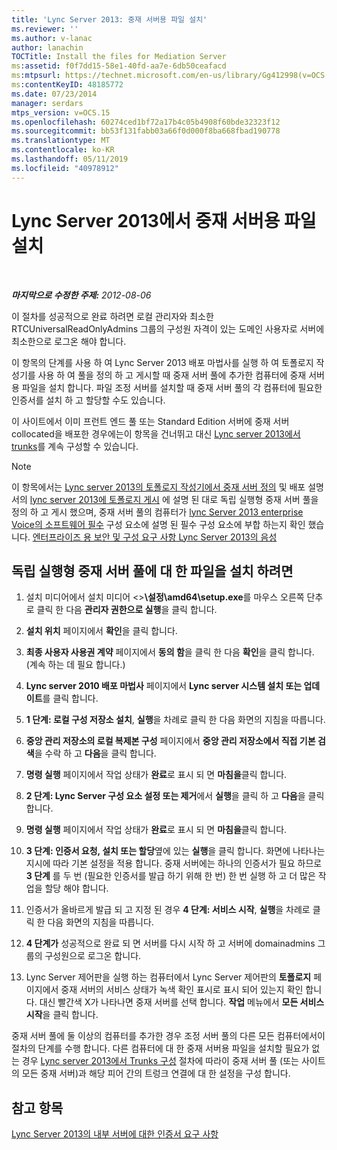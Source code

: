 ```yaml
---
title: 'Lync Server 2013: 중재 서버용 파일 설치'
ms.reviewer: ''
ms.author: v-lanac
author: lanachin
TOCTitle: Install the files for Mediation Server
ms:assetid: f0f7dd15-58e1-40fd-aa7e-6db50ceafacd
ms:mtpsurl: https://technet.microsoft.com/en-us/library/Gg412998(v=OCS.15)
ms:contentKeyID: 48185772
ms.date: 07/23/2014
manager: serdars
mtps_version: v=OCS.15
ms.openlocfilehash: 60274ced1bf72a17b4c05b4908f60bde32323f12
ms.sourcegitcommit: bb53f131fabb03a66f0d000f8ba668fbad190778
ms.translationtype: MT
ms.contentlocale: ko-KR
ms.lasthandoff: 05/11/2019
ms.locfileid: "40978912"
---
```

<div data-xmlns="http://www.w3.org/1999/xhtml">

<div class="topic" data-xmlns="http://www.w3.org/1999/xhtml" data-msxsl="urn:schemas-microsoft-com:xslt" data-cs="http://msdn.microsoft.com/en-us/">

<div data-asp="http://msdn2.microsoft.com/asp">

# <a name="install-the-files-for-mediation-server-in-lync-server-2013"></a>Lync Server 2013에서 중재 서버용 파일 설치

</div>

<div id="mainSection">

<div id="mainBody">

<span> </span>

_**마지막으로 수정한 주제:** 2012-08-06_

이 절차를 성공적으로 완료 하려면 로컬 관리자와 최소한 RTCUniversalReadOnlyAdmins 그룹의 구성원 자격이 있는 도메인 사용자로 서버에 최소한으로 로그온 해야 합니다.

이 항목의 단계를 사용 하 여 Lync Server 2013 배포 마법사를 실행 하 여 토폴로지 작성기를 사용 하 여 풀을 정의 하 고 게시할 때 중재 서버 풀에 추가한 컴퓨터에 중재 서버용 파일을 설치 합니다. 파일 조정 서버를 설치할 때 중재 서버 풀의 각 컴퓨터에 필요한 인증서를 설치 하 고 할당할 수도 있습니다.

이 사이트에서 이미 프런트 엔드 풀 또는 Standard Edition 서버에 중재 서버 collocated을 배포한 경우에는이 항목을 건너뛰고 대신 [Lync server 2013에서 trunks](lync-server-2013-configuring-trunks.md)를 계속 구성할 수 있습니다.

<div>


> [!NOTE]  
> 이 항목에서는 <A href="lync-server-2013-define-a-mediation-server-in-topology-builder.md">Lync server 2013의 토폴로지 작성기에서 중재 서버 정의</A> 및 배포 설명서의 <A href="lync-server-2013-publish-the-topology.md">lync server 2013에 토폴로지 게시</A> 에 설명 된 대로 독립 실행형 중재 서버 풀을 정의 하 고 게시 했으며, 중재 서버 풀의 컴퓨터가 <A href="lync-server-2013-software-prerequisites-for-enterprise-voice.md">lync Server 2013 enterprise Voice의 소프트웨어 필수</A> 구성 요소에 설명 된 필수 구성 요소에 부합 하는지 확인 했습니다. <A href="lync-server-2013-security-and-configuration-prerequisites-for-enterprise-voice.md">엔터프라이즈 용 보안 및 구성 요구 사항 Lync Server 2013의 음성</A>



</div>

<div>

## <a name="to-install-the-files-for-a-stand-alone-mediation-server-pool"></a>독립 실행형 중재 서버 풀에 대 한 파일을 설치 하려면

1.  설치 미디어에서 설치 미디어 \<\>**\\설정\\amd64\\setup.exe**를 마우스 오른쪽 단추로 클릭 한 다음 **관리자 권한으로 실행**을 클릭 합니다.

2.  **설치 위치** 페이지에서 **확인**을 클릭 합니다.

3.  **최종 사용자 사용권 계약** 페이지에서 **동의 함**을 클릭 한 다음 **확인**을 클릭 합니다. (계속 하는 데 필요 합니다.)

4.  **Lync server 2010 배포 마법사** 페이지에서 **Lync server 시스템 설치 또는 업데이트**를 클릭 합니다.

5.  **1 단계: 로컬 구성 저장소 설치**, **실행**을 차례로 클릭 한 다음 화면의 지침을 따릅니다.

6.  **중앙 관리 저장소의 로컬 복제본 구성** 페이지에서 **중앙 관리 저장소에서 직접 기본 검색**을 수락 하 고 **다음**을 클릭 합니다.

7.  **명령 실행** 페이지에서 작업 상태가 **완료**로 표시 되 면 **마침을**클릭 합니다.

8.  **2 단계: Lync Server 구성 요소 설정 또는 제거**에서 **실행**을 클릭 하 고 **다음**을 클릭 합니다.

9.  **명령 실행** 페이지에서 작업 상태가 **완료**로 표시 되 면 **마침을**클릭 합니다.

10. **3 단계: 인증서 요청, 설치 또는 할당**옆에 있는 **실행**을 클릭 합니다. 화면에 나타나는 지시에 따라 기본 설정을 적용 합니다. 중재 서버에는 하나의 인증서가 필요 하므로 **3 단계** 를 두 번 (필요한 인증서를 발급 하기 위해 한 번) 한 번 실행 하 고 더 많은 작업을 할당 해야 합니다.

11. 인증서가 올바르게 발급 되 고 지정 된 경우 **4 단계: 서비스 시작**, **실행**을 차례로 클릭 한 다음 화면의 지침을 따릅니다.

12. **4 단계가** 성공적으로 완료 되 면 서버를 다시 시작 하 고 서버에 domainadmins 그룹의 구성원으로 로그온 합니다.

13. Lync Server 제어판을 실행 하는 컴퓨터에서 Lync Server 제어판의 **토폴로지** 페이지에서 중재 서버의 서비스 상태가 녹색 확인 표시로 표시 되어 있는지 확인 합니다. 대신 빨간색 X가 나타나면 중재 서버를 선택 합니다. **작업** 메뉴에서 **모든 서비스 시작**을 클릭 합니다.

중재 서버 풀에 둘 이상의 컴퓨터를 추가한 경우 조정 서버 풀의 다른 모든 컴퓨터에서이 절차의 단계를 수행 합니다. 다른 컴퓨터에 대 한 중재 서버용 파일을 설치할 필요가 없는 경우 [Lync server 2013에서 Trunks 구성](lync-server-2013-configuring-trunks.md) 절차에 따라이 중재 서버 풀 (또는 사이트의 모든 중재 서버)과 해당 피어 간의 트렁크 연결에 대 한 설정을 구성 합니다.

</div>

<div>

## <a name="see-also"></a>참고 항목


[Lync Server 2013의 내부 서버에 대한 인증서 요구 사항](lync-server-2013-certificate-requirements-for-internal-servers.md)  
  

</div>

</div>

<span> </span>

</div>

</div>

</div>


